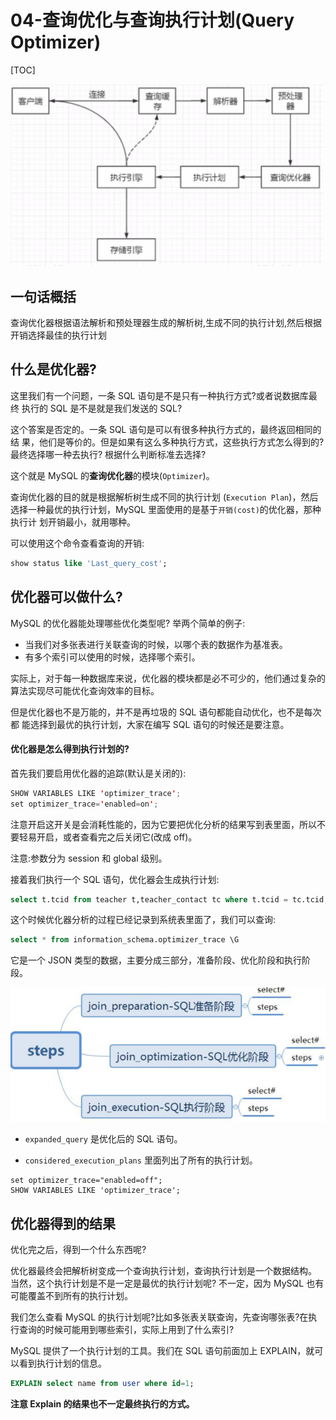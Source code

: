 # 04-查询优化与查询执行计划(Query Optimizer)

[TOC]

![image-20200817085839538](../../../assets/image-20200817085839538.png)

## 一句话概括

查询优化器根据语法解析和预处理器生成的解析树,生成不同的执行计划,然后根据开销选择最佳的执行计划

## 什么是优化器?

这里我们有一个问题，一条 SQL 语句是不是只有一种执行方式?或者说数据库最终 执行的 SQL 是不是就是我们发送的 SQL?

这个答案是否定的。一条 SQL 语句是可以有很多种执行方式的，最终返回相同的结 果，他们是等价的。但是如果有这么多种执行方式，这些执行方式怎么得到的? 最终选择哪一种去执行? 根据什么判断标准去选择?

这个就是 MySQL 的**查询优化器**的模块(`Optimizer`)。

查询优化器的目的就是根据解析树生成不同的执行计划 (`Execution Plan`)，然后选择一种最优的执行计划，MySQL 里面使用的是基于`开销(cost)`的优化器，那种执行计 划开销最小，就用哪种。

可以使用这个命令查看查询的开销:

```sql
show status like 'Last_query_cost';
```

##  优化器可以做什么?

MySQL 的优化器能处理哪些优化类型呢? 举两个简单的例子:

- 当我们对多张表进行关联查询的时候，以哪个表的数据作为基准表。
- 有多个索引可以使用的时候，选择哪个索引。

实际上，对于每一种数据库来说，优化器的模块都是必不可少的，他们通过复杂的算法实现尽可能优化查询效率的目标。

但是优化器也不是万能的，并不是再垃圾的 SQL 语句都能自动优化，也不是每次都 能选择到最优的执行计划，大家在编写 SQL 语句的时候还是要注意。

#### 优化器是怎么得到执行计划的?

首先我们要启用优化器的追踪(默认是关闭的):

```java
SHOW VARIABLES LIKE 'optimizer_trace'; 
set optimizer_trace='enabled=on';
```

注意开启这开关是会消耗性能的，因为它要把优化分析的结果写到表里面，所以不 要轻易开启，或者查看完之后关闭它(改成 off)。

注意:参数分为 session 和 global 级别。

接着我们执行一个 SQL 语句，优化器会生成执行计划:

```sql
select t.tcid from teacher t,teacher_contact tc where t.tcid = tc.tcid;
```

这个时候优化器分析的过程已经记录到系统表里面了，我们可以查询:

```sql
select * from information_schema.optimizer_trace \G
```

它是一个 JSON 类型的数据，主要分成三部分，准备阶段、优化阶段和执行阶段。

![image-20200313200730102](../../../assets/image-20200313200730102.png)

- `expanded_query` 是优化后的 SQL 语句。 

- `considered_execution_plans` 里面列出了所有的执行计划。

```
set optimizer_trace="enabled=off";
SHOW VARIABLES LIKE 'optimizer_trace';
```

## 优化器得到的结果

优化完之后，得到一个什么东西呢?

优化器最终会把解析树变成一个查询执行计划，查询执行计划是一个数据结构。 当然，这个执行计划是不是一定是最优的执行计划呢? 不一定，因为 MySQL 也有可能覆盖不到所有的执行计划。

我们怎么查看 MySQL 的执行计划呢?比如多张表关联查询，先查询哪张表?在执行查询的时候可能用到哪些索引，实际上用到了什么索引?

MySQL 提供了一个执行计划的工具。我们在 SQL 语句前面加上 EXPLAIN，就可以看到执行计划的信息。

```sql
EXPLAIN select name from user where id=1;
```

**注意 Explain 的结果也不一定最终执行的方式。**

